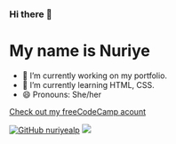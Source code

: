 ### Hi there 👋 

<h1>My name is Nuriye </h1>

- 🔭 I’m currently working on my portfolio.
- 🌱 I’m currently learning HTML, CSS.
- 😄 Pronouns: She/her 


<a href="https://www.freecodecamp.org/nuriyealp">Check out my freeCodeCamp acount</a>


[![GitHub nuriyealp](https://img.shields.io/github/followers/nuriyealp?label=follow&style=social)](https://github.com/nuriyealp)
![](https://visitor-badge.glitch.me/badge?page_id=nuriyealp)


<!--
**nuriyealp/nuriyealp** is a ✨ _special_ ✨ repository because its `README.md` (this file) appears on your GitHub profile.

Here are some ideas to get you started:

- 🔭 I’m currently working on ...
- 🌱 I’m currently learning ...
- 👯 I’m looking to collaborate on ...
- 🤔 I’m looking for help with ...
- 💬 Ask me about ...
- 📫 How to reach me: ...
- 😄 Pronouns: ...
- ⚡ Fun fact: ...
-->
